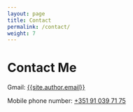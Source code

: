 ```yaml
---
layout: page
title: Contact
permalink: /contact/
weight: 7
---
```


# **Contact Me**

Gmail: <a href="mailto:{{site.author.email}}"> {{site.author.email}} </a>

Mobile phone number: [ +351 91 039 71 75](tel:+351910397175)